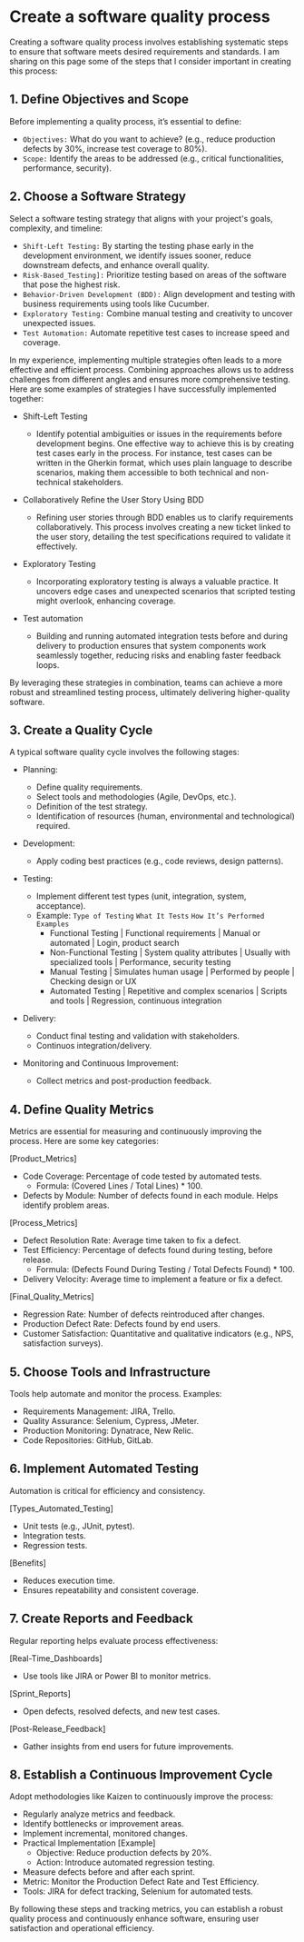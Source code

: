 # Create a software quality process

Creating a software quality process involves establishing systematic steps to ensure that software meets desired requirements and standards. I am sharing on this page some of the steps that I consider important in creating this process:

## 1. Define Objectives and Scope
Before implementing a quality process, it’s essential to define:

* `Objectives:`  What do you want to achieve? (e.g., reduce production defects by 30%, increase test coverage to 80%).
* `Scope:` Identify the areas to be addressed (e.g., critical functionalities, performance, security).

## 2. Choose a Software Strategy
Select a software testing strategy that aligns with your project's goals, complexity, and timeline:

* `Shift-Left Testing:` By starting the testing phase early in the development environment, we identify issues sooner, reduce downstream defects, and enhance overall quality.
* `Risk-Based_Testing]:` Prioritize testing based on areas of the software that pose the highest risk.
* `Behavior-Driven Development (BDD):` Align development and testing with business requirements using tools like Cucumber.
* `Exploratory Testing:` Combine manual testing and creativity to uncover unexpected issues.
* `Test Automation:` Automate repetitive test cases to increase speed and coverage.

In my experience, implementing multiple strategies often leads to a more effective and efficient process. Combining approaches allows us to address challenges from different angles and ensures more comprehensive testing.
Here are some examples of strategies I have successfully implemented together:

* Shift-Left Testing
    - Identify potential ambiguities or issues in the requirements before development begins. One effective way to achieve this is by creating test cases early in the process. For instance, test cases can be written in the Gherkin format, which uses plain language to describe scenarios, making them accessible to both technical and non-technical stakeholders.

* Collaboratively Refine the User Story Using BDD
    - Refining user stories through BDD enables us to clarify requirements collaboratively. This process involves creating a new ticket linked to the user story, detailing the test specifications required to validate it effectively.

* Exploratory Testing
    - Incorporating exploratory testing is always a valuable practice. It uncovers edge cases and unexpected scenarios that scripted testing might overlook, enhancing coverage.

* Test automation
    - Building and running automated integration tests before and during delivery to production ensures that system components work seamlessly together, reducing risks and enabling faster feedback loops.

By leveraging these strategies in combination, teams can achieve a more robust and streamlined testing process, ultimately delivering higher-quality software.

## 3. Create a Quality Cycle
A typical software quality cycle involves the following stages:

* Planning:
    - Define quality requirements.
    - Select tools and methodologies (Agile, DevOps, etc.).
    - Definition of the test strategy.
    - Identification of resources (human, environmental and technological) required.

* Development:
    - Apply coding best practices (e.g., code reviews, design patterns).

* Testing:
    - Implement different test types (unit, integration, system, acceptance).
    - Example:
        `Type of Testing`	        `What It Tests`	                   `How It’s Performed`                `Examples`
        * Functional Testing	    |  Functional requirements	        | Manual or automated	           |  Login, product search
        * Non-Functional Testing	|  System quality attributes        | Usually with specialized tools   | Performance, security testing
        * Manual Testing	        |  Simulates human usage	        | Performed by people	           | Checking design or UX
        * Automated Testing	        |  Repetitive and complex scenarios	| Scripts and tools                | Regression, continuous integration

* Delivery:
    - Conduct final testing and validation with stakeholders.
    - Continuos integration/delivery.

* Monitoring and Continuous Improvement:
    - Collect metrics and post-production feedback.

## 4. Define Quality Metrics
Metrics are essential for measuring and continuously improving the process. Here are some key categories:

[Product_Metrics]

* Code Coverage: Percentage of code tested by automated tests.
    - Formula: (Covered Lines / Total Lines) * 100.
* Defects by Module: Number of defects found in each module. Helps identify problem areas.

[Process_Metrics]

* Defect Resolution Rate: Average time taken to fix a defect.
* Test Efficiency: Percentage of defects found during testing, before release.
    - Formula: (Defects Found During Testing / Total Defects Found) * 100.
* Delivery Velocity: Average time to implement a feature or fix a defect.

[Final_Quality_Metrics]

* Regression Rate: Number of defects reintroduced after changes.
* Production Defect Rate: Defects found by end users.
* Customer Satisfaction: Quantitative and qualitative indicators (e.g., NPS, satisfaction surveys).

## 5. Choose Tools and Infrastructure
Tools help automate and monitor the process. Examples:

* Requirements Management: JIRA, Trello.
* Quality Assurance: Selenium, Cypress, JMeter.
* Production Monitoring: Dynatrace, New Relic.
* Code Repositories: GitHub, GitLab.

## 6. Implement Automated Testing
Automation is critical for efficiency and consistency.

[Types_Automated_Testing]
* Unit tests (e.g., JUnit, pytest).
* Integration tests.
* Regression tests.

[Benefits]
* Reduces execution time.
* Ensures repeatability and consistent coverage.

## 7. Create Reports and Feedback
Regular reporting helps evaluate process effectiveness:

[Real-Time_Dashboards]
* Use tools like JIRA or Power BI to monitor metrics.

[Sprint_Reports]
* Open defects, resolved defects, and new test cases.

[Post-Release_Feedback]
* Gather insights from end users for future improvements.

## 8. Establish a Continuous Improvement Cycle
Adopt methodologies like Kaizen to continuously improve the process:

* Regularly analyze metrics and feedback.
* Identify bottlenecks or improvement areas.
* Implement incremental, monitored changes.
* Practical Implementation [Example] 
    - Objective: Reduce production defects by 20%.
    - Action: Introduce automated regression testing.
* Measure defects before and after each sprint.
* Metric: Monitor the Production Defect Rate and Test Efficiency.
* Tools: JIRA for defect tracking, Selenium for automated tests.

By following these steps and tracking metrics, you can establish a robust quality process and continuously enhance software, ensuring user satisfaction and operational efficiency.
